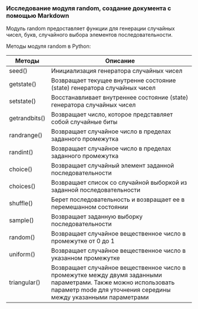 ### Исследование модуля random, создание документа с помощью Markdown

Модуль random предоставляет функции для генерации случайных чисел, букв, случайного выбора элементов последовательности.

Методы модуля random в Python:

Методы | Описание
------------ | -------------
seed()	| Инициализация генератора случайных чисел
getstate() |	Возвращает текущее внутренне состояние (state) генератора случайных чисел
setstate()	| Восстанавливает внутреннее состояние (state) генератора случайных чисел
getrandbits() |	Возвращает число, которое представляет собой случайные биты
randrange()	| Возвращает случайное число в пределах заданного промежутка
randint()	| Возвращает случайное число в пределах заданного промежутка
choice() |	Возвращает случайный элемент заданной последовательности
choices()	| Возвращает список со случайной выборкой из заданной последовательности
shuffle() | Берет последовательность и возвращает ее в перемешанном состоянии
sample() |	Возвращает заданную выборку последовательности
random() |	Возвращает случайное вещественное число в промежутке от 0 до 1
uniform() |	Возвращает случайное вещественное число в указанном промежутке
triangular() |	Возвращает случайное вещественное число в промежутке между двумя заданными параметрами. Также можно использовать параметр mode для уточнения середины между указанными параметрами
